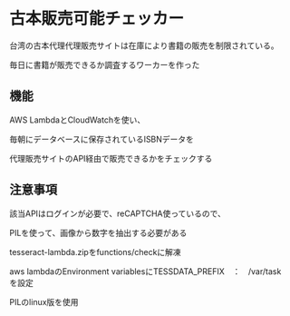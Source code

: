 # 古本販売可能チェッカー

台湾の古本代理代理販売サイトは在庫により書籍の販売を制限されている。

毎日に書籍が販売できるか調査するワーカーを作った

## 機能
AWS LambdaとCloudWatchを使い、

毎朝にデータベースに保存されているISBNデータを

代理販売サイトのAPI経由で販売できるかをチェックする

## 注意事項
該当APIはログインが必要で、reCAPTCHA使っているので、

PILを使って、画像から数字を抽出する必要がある

tesseract-lambda.zipをfunctions/checkに解凍

aws lambdaのEnvironment variablesにTESSDATA_PREFIX　：　/var/task　を設定

PILのlinux版を使用